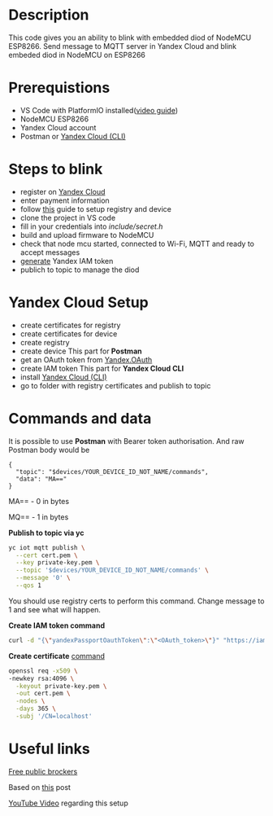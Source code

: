 # Description
This code gives you an ability to blink with embedded diod of NodeMCU ESP8266. Send message to MQTT server in Yandex Cloud and blink embeded diod in NodeMCU on ESP8266

# Prerequistions
- VS Code with PlatformIO installed([video guide](https://youtu.be/AXLhvjKyWWM))
- NodeMCU ESP8266
- Yandex Cloud account
- Postman or [Yandex Cloud (CLI)](https://cloud.yandex.ru/en/docs/cli/quickstart)

# Steps to blink
- register on [Yandex Cloud](https://cloud.yandex.com/)
- enter payment information
- follow [this](https://cloud.yandex.ru/en/docs/iot-core/quickstart) guide to setup registry and device
- clone the project in VS code
- fill in your credentials into _include/secret.h_
- build and upload firmware to NodeMCU
- check that node mcu started, connected to Wi-Fi, MQTT and ready to accept messages
- [generate](https://cloud.yandex.com/en-ru/docs/iam/operations/iam-token/create) Yandex IAM token
- publich to topic to manage the diod

# Yandex Cloud Setup
- create certificates for registry
- create certificates for device
- create registry
- create device
  This part for **Postman**
- get an OAuth token from [Yandex.OAuth](https://cloud.yandex.com/en-ru/docs/iam/operations/iam-token/create#api_1)
- create IAM token
  This part for **Yandex Cloud CLI**
- install [Yandex Cloud (CLI)](https://cloud.yandex.ru/en/docs/cli/quickstart)
- go to folder with registry certificates and publish to topic

# Commands and data
It is possible to use **Postman** with Bearer token authorisation. And raw Postman body would be
```
{
  "topic": "$devices/YOUR_DEVICE_ID_NOT_NAME/commands",
  "data": "MA=="
}
```

MA== - 0 in bytes

MQ== - 1 in bytes

**Publish to topic via yc**
```bash
yc iot mqtt publish \
  --cert cert.pem \
  --key private-key.pem \
  --topic '$devices/YOUR_DEVICE_ID_NOT_NAME/commands' \
  --message '0' \
  --qos 1
```
You should use registry certs to perform this command. Change message to 1 and see what will happen.

**Create IAM token command**
```bash
curl -d "{\"yandexPassportOauthToken\":\"<OAuth_token>\"}" "https://iam.api.cloud.yandex.net/iam/v1/tokens"
```

**Create certificate** [command](https://cloud.yandex.ru/en/docs/iot-core/quickstart#create-ca)
```bash
openssl req -x509 \
-newkey rsa:4096 \
  -keyout private-key.pem \
  -out cert.pem \
  -nodes \
  -days 365 \
  -subj '/CN=localhost'
```
# Useful links
[Free public brockers](https://github.com/mqtt/mqtt.org/wiki/public_brokers)

Based on [this](https://projectalt.ru/publ/arduino_esp8266_i_esp32/programmirovanie/prostoe_podkljuchenie_esp8266_k_jandeks_alise/11-1-0-32) post

[YouTube Video](https://youtu.be/SqxmUiIkuB8) regarding this setup
